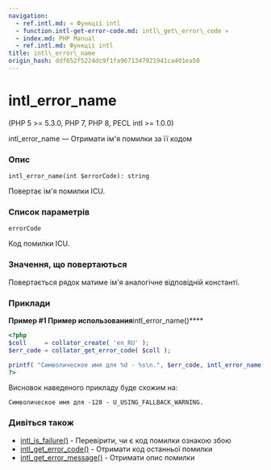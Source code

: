 ```yaml
---
navigation:
  - ref.intl.md: « Функції intl
  - function.intl-get-error-code.md: intl\_get\_error\_code »
  - index.md: PHP Manual
  - ref.intl.md: Функції intl
title: intl\_error\_name
origin_hash: ddf652f5224dc9f1fa9671347921941ca401ea50
---
```

# intl\_error\_name

(PHP 5 >= 5.3.0, PHP 7, PHP 8, PECL intl >= 1.0.0)

intl\_error\_name — Отримати ім'я помилки за її кодом

### Опис

```methodsynopsis
intl_error_name(int $errorCode): string
```

Повертає ім'я помилки ICU.

### Список параметрів

`errorCode`

Код помилки ICU.

### Значення, що повертаються

Повертається рядок матиме ім'я аналогічне відповідній константі.

### Приклади

**Пример #1 Пример использования**intl\_error\_name()\*\*\*\*

```php
<?php
$coll     = collator_create( 'en_RU' );
$err_code = collator_get_error_code( $coll );

printf( "Символическое имя для %d - %s\n.", $err_code, intl_error_name( $err_code ) );
?>
```

Висновок наведеного прикладу буде схожим на:

```
Символическое имя для -128 - U_USING_FALLBACK_WARNING.
```

### Дивіться також

-   [intl\_is\_failure()](function.intl-is-failure.md) \- Перевірити, чи є код помилки ознакою збою
-   [intl\_get\_error\_code()](function.intl-get-error-code.md) \- Отримати код останньої помилки
-   [intl\_get\_error\_message()](function.intl-get-error-message.md) \- Отримати опис помилки
